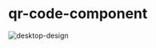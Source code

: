 # qr-code-component

![desktop-design](https://github.com/eldmar/qr-code-component/assets/14968180/e311a6b4-d85e-4f7a-b43b-0f8f2e79eebc)

